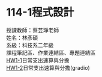 # 114-1程式設計
授課教師：蔡芸琤老師  
姓名：林彥碩  
系級：科技系二年級  
課程筆記區、作業連結區、專題連結區  
[HW1-1](https://github.com/LinYenShou/114-1/blob/main/HW1.ipynb)日常支出速算與分擔  
[HW1-2](https://github.com/LinYenShou/114-1/blob/main/HW1_2gradio.ipynb)日常支出速算與分擔(gradio)  
